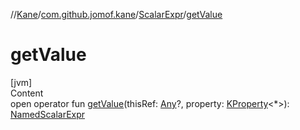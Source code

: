 //[Kane](../../index.md)/[com.github.jomof.kane](../index.md)/[ScalarExpr](index.md)/[getValue](get-value.md)



# getValue  
[jvm]  
Content  
open operator fun [getValue](get-value.md)(thisRef: [Any](https://kotlinlang.org/api/latest/jvm/stdlib/kotlin/-any/index.html)?, property: [KProperty](https://kotlinlang.org/api/latest/jvm/stdlib/kotlin.reflect/-k-property/index.html)<*>): [NamedScalarExpr](../-named-scalar-expr/index.md)  



